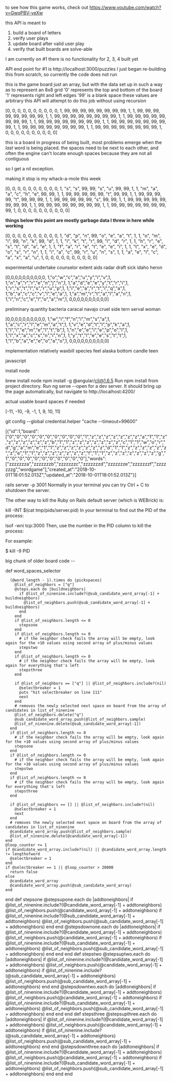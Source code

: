 to see how this game works, check out
https://www.youtube.com/watch?v=GwqPBV-yeXw

this API is meant to
1. build a board of letters
2. verify user plays
3. update board after valid user play
4. verify that built boards are solve-able

I am currently on #1
there is no functionality for 2, 3, 4 built yet

API end point for #1 is http://localhost:3000/puzzles
I just began re-building this from scratch,
so currently the code does not run

this is the game board
just an array, but with the data set up
in such a way as to represent an 8x8 grid
'0' represents the top and bottom of the board
'1' represents right and left edges
'99' is a blank space
these values are arbitrary
this API will attempt to do this job without using recursion

[0, 0, 0, 0, 0, 0, 0, 0, 0, 0,
1, 99, 99, 99, 99, 99, 99, 99, 99, 1,
1, 99, 99, 99, 99, 99, 99, 99, 99, 1,
1, 99, 99, 99, 99, 99, 99, 99, 99, 1,
1, 99, 99, 99, 99, 99, 99, 99, 99, 1,
1, 99, 99, 99, 99, 99, 99, 99, 99, 1,
1, 99, 99, 99, 99, 99, 99, 99, 99, 1,
1, 99, 99, 99, 99, 99, 99, 99, 99, 1,
1, 99, 99, 99, 99, 99, 99, 99, 99, 1,
0, 0, 0, 0, 0, 0, 0, 0, 0, 0]


this is a board in progress of being built,
most problems emerge when the *last* word is
being placed. the spaces need to be next to
each other, and often the engine can't locate
enough spaces because they are not all contiguous

so I get a nil exception.

making it stop is my whack-a-mole this week

[0, 0, 0, 0, 0, 0, 0, 0, 0, 0,
1, "s", "s", 99, 99, "s", "u", 99, 99, 1,
1, "m", "a", "a", "c", "h", "e", 99, 99, 1,
1, 99, 99, 99, 99, 99, "t", 99, 99, 1,
1, 99, 99, 99, 99, "t", 99, 99, 99, 1,
1, 99, 99, 99, 99, 99, "s", 99, 99, 1,
1, 99, 99, 99, 99, 99, 99, 99, 99, 1,
1, 99, 99, 99, 99, 99, 99, 99, 99, 1,
1, 99, 99, 99, 99, 99, 99, 99, 99,
1, 0, 0, 0, 0, 0, 0, 0, 0, 0, 0]

**things below this point are mostly garbage data I threw in here while working**


[0, 0, 0, 0, 0, 0, 0, 0, 0, 0,
1, "d", "p", "n", 99, "o", "e", "a", "t", 1,
1, "o", "m", "i", 99, "n", "k", 99, "d", 1,
1, "i", "k", "t", "r", 99, "l", "d", "r", 1,
1, "h", "r", "e", "s", "t", "d", "a", "e", 1,
1, "f", "a", "r", "e", "t", "e", "e", "i", 1,
1, "t", "x", "e", "d", "o", "s", "r", "n", 1,
1, "i", "a", "c", 99, "r", "u", "n", "s", 1,
1, "a", "e", "l", "c", "a", "x", "a", "u", 1,
0, 0, 0, 0, 0, 0, 0, 0, 0, 0]

experimental
undertake
counselor
extent
aids
radar
draft
sick
idaho
heron

[0,0,0,0,0,0,0,0,0,0,
1,"o","w","c","a","u","y","i","v",1,
1,"n","a","r","r","e","n","j","n",1,
1,"a","d","e","e","y","t","r","i",1,
1,"r","s","t","l","s","r","u","p",1,
1,"i","e","a","r","t","i","q","a",1,
1,"b","a","c","c","v","l","e","a",1,
1,"a","m","r","t","a","l","a","n",1,
1,"i","n","c","e","l","o","a","m",1,
0,0,0,0,0,0,0,0,0,0]

preliminary
quantity
bacteria
caracal
navajo
cruel
side
tern
serval
woman

[0,0,0,0,0,0,0,0,0,0,
1,"w","i","f","n","i","m","s","a",1,
1,"a","c","r","l","e","m","a","t",1,
1,"v","e","d","t","l","p","k","a",1,
1,"l","i","e","m","e","l","t","b",1,
1,"n","e","e","i","e","p","o","l",1,
1,"l","x","a","c","s","n","i","n",1,
1,"y","t","l","e","e","s","t","t",1,
1,"l","b","a","e","e","o","a","o",1,
0,0,0,0,0,0,0,0,0,0]

implementation
relatively
waxbill
species
feel
alaska
bottom
candle
teen


javascript

install node

brew install node
npm install -g @angular/cli@1.6.5
Run npm install from project directory.
Run ng serve --open for a dev server. It should bring up the page automatically, but navigate to http://localhost:4200/

actual usable board spaces if needed

[-11, -10, -9, -1, 1, 9, 10, 11]

git config --global credential.helper "cache --timeout=99600"

[{"id":1,"board":["0","0","0","0","0","0","0","0","0","0","1","z","z","z","z","z","z","z","a","1","1","z","z","z","z","z","z","z","b","1","1","z","z","z","z","z","z","z","c","1","1","w","o","r","d","g","a","m","e","1","1","z","z","z","z","z","z","z","d","1","1","z","z","z","z","z","z","z","e","1","1","z","z","z","z","z","z","z","f","1","1","z","z","z","z","z","z","z","g","1","0","0","0","0","0","0","0","0","0","0"],"words":["zzzzzzza","zzzzzzzb","zzzzzzzc","zzzzzzzd","zzzzzzze","zzzzzzzf","zzzzzzzg","wordgame"],"created_at":"2018-10-01T18:01:52.013Z","updated_at":"2018-10-01T18:01:52.013Z"}]




rails server -p 3001
Normally in your terminal you can try Ctrl + C to shutdown the server.

The other way to kill the Ruby on Rails default server (which is WEBrick) is:

kill -INT $(cat tmp/pids/server.pid)
In your terminal to find out the PID of the process:

lsof -wni tcp:3000
Then, use the number in the PID column to kill the process:

For example:

$ kill -9 PID






big chunk of older board code --

def word_spaces_selector

      (@word_length - 1).times do |pickspaces|
        @list_of_neighbors = ["q"]
        @steps.each do |buildneighbors|
          if @list_of_ninenine.include?(@sub_candidate_word_array[-1] + buildneighbors)
            @list_of_neighbors.push(@sub_candidate_word_array[-1] + buildneighbors)
          end
        end
        if @list_of_neighbors.length <= 0
          stepsone
        end
        if @list_of_neighbors.length <= 0
          # if the neighbor check fails the array will be empty, look again for the +10 values using second array of plus/minus values
          stepstwo
        end
        if @list_of_neighbors.length <= 0
          # if the neighbor check fails the array will be empty, look again for everything that's left
          stepsthree
        end

        if @list_of_neighbors == ["q"] || @list_of_neighbors.include?(nil)
          @selectbreaker = 1
          puts "hit selectbreaker on line 111"
          next
        end
        # removes the newly selected next space on board from the array of candidates in list_of_ninenine
        @list_of_neighbors.delete("q")
        @sub_candidate_word_array.push(@list_of_neighbors.sample)
        @list_of_ninenine.delete(@sub_candidate_word_array[-1])
      end
      if @list_of_neighbors.length <= 0
        # if the neighbor check fails the array will be empty, look again for the +10 values using second array of plus/minus values
        stepsone
      end
      if @list_of_neighbors.length <= 0
        # if the neighbor check fails the array will be empty, look again for the +10 values using second array of plus/minus values
        stepstwo
      end
      if @list_of_neighbors.length <= 0
        # if the neighbor check fails the array will be empty, look again for everything that's left
        stepsthree
      end

      if @list_of_neighbors == [] || @list_of_neighbors.include?(nil)
        @selectbreaker = 1
        next
      end
      # removes the newly selected next space on board from the array of candidates in list_of_ninenine
      @candidate_word_array.push(@list_of_neighbors.sample)
      @list_of_ninenine.delete(@candidate_word_array[-1])
    end
    @loop_counter += 1
    if @candidate_word_array.include?(nil) || @candidate_word_array.length != lengthofword
      @selectbreaker = 1
    end
    if @selectbreaker == 1 || @loop_counter > 20000
      return false
    else
      @candidate_word_array
      @candidate_word_array.push(@sub_candidate_word_array)
    end
  end
   def stepsone
    @stepsupone.each do |addtoneighbors|
      if @list_of_ninenine.include?(@candidate_word_array[-1] + addtoneighbors)
        @list_of_neighbors.push(@candidate_word_array[-1] + addtoneighbors)
      if @list_of_ninenine.include?(@sub_candidate_word_array[-1] + addtoneighbors)
        @list_of_neighbors.push(@sub_candidate_word_array[-1] + addtoneighbors)
      end
    end
    @stepsdownone.each do |addtoneighbors|
      if @list_of_ninenine.include?(@candidate_word_array[-1] + addtoneighbors)
        @list_of_neighbors.push(@candidate_word_array[-1] + addtoneighbors)
      if @list_of_ninenine.include?(@sub_candidate_word_array[-1] + addtoneighbors)
        @list_of_neighbors.push(@sub_candidate_word_array[-1] + addtoneighbors)
      end
    end
  end
   def stepstwo
    @stepsuptwo.each do |addtoneighbors|
      if @list_of_ninenine.include?(@candidate_word_array[-1] + addtoneighbors)
        @list_of_neighbors.push(@candidate_word_array[-1] + addtoneighbors)
      if @list_of_ninenine.include?(@sub_candidate_word_array[-1] + addtoneighbors)
        @list_of_neighbors.push(@sub_candidate_word_array[-1] + addtoneighbors)
      end
    end
    @stepsdowntwo.each do |addtoneighbors|
      if @list_of_ninenine.include?(@candidate_word_array[-1] + addtoneighbors)
        @list_of_neighbors.push(@candidate_word_array[-1] + addtoneighbors)
      if @list_of_ninenine.include?(@sub_candidate_word_array[-1] + addtoneighbors)
        @list_of_neighbors.push(@sub_candidate_word_array[-1] + addtoneighbors)
      end
    end
  end
   def stepsthree
    @stepsupthree.each do |addtoneighbors|
      if @list_of_ninenine.include?(@candidate_word_array[-1] + addtoneighbors)
        @list_of_neighbors.push(@candidate_word_array[-1] + addtoneighbors)
      if @list_of_ninenine.include?(@sub_candidate_word_array[-1] + addtoneighbors)
        @list_of_neighbors.push(@sub_candidate_word_array[-1] + addtoneighbors)
      end
    end
    @stepsdownthree.each do |addtoneighbors|
      if @list_of_ninenine.include?(@candidate_word_array[-1] + addtoneighbors)
        @list_of_neighbors.push(@candidate_word_array[-1] + addtoneighbors)
      if @list_of_ninenine.include?(@sub_candidate_word_array[-1] + addtoneighbors)
        @list_of_neighbors.push(@sub_candidate_word_array[-1] + addtoneighbors)
      end
    end
  end
